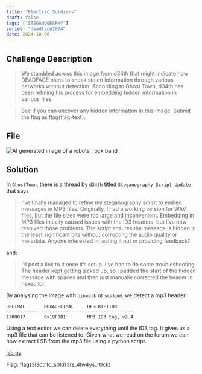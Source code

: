 ```yaml
---
title: "Electric Soldiers"
draft: false
tags: ["STEGANOGRAPHY"]
series: "deadface2024"
date: 2024-10-06
---
```


## Challenge Description
>We stumbled across this image from d34th that might indicate how DEADFACE plans to sneak stolen information through various networks without detection. According to Ghost Town, d34th has been refining his process for embedding hidden information in various files.

>See if you can uncover any hidden information in this image. Submit the flag as flag{flag-text}.

## File 
![AI generated image of a robots' rock band](/deadface2024/electricsoldiers.png)

## Solution
In `GhostTown`, there is a thread by `d34th` titled `Steganography Script Update` that says
>I’ve finally managed to refine my steganography script to embed messages in MP3 files. Originally, I had a working version for WAV files, but the file sizes were too large and inconvenient. Embedding in MP3 files initially caused issues with the ID3 headers, but I’ve now resolved those problems. The script ensures the message is hidden in the least significant bits without corrupting the audio quality or metadata. Anyone interested in testing it out or providing feedback?

and: 
>I’ll post a link to it once it’s setup. I’ve had to do some troubleshooting. The header kept getting jacked up, so I padded the start of the hidden message with spaces and then just manually corrected the header in hexeditor.

By analysing the image with `binwalk` or `scalpel` we detect a mp3 header:

```
DECIMAL       HEXADECIMAL     DESCRIPTION
-----------------------------------------------
1700017       0x19F0B1        MP3 ID3 tag, v2.4
```

Using a text editor we can delete everything until the ID3 tag. 
It gives us a mp3 file that can be listened to.
Given what we read on the forum we can now extract LSB from the mp3 file using a python script.

[lsb.py](/deadface2024/lsb.py)

Flag: flag{3l3ctr1c_s0ld13rs_4lw4ys_r0ck}
